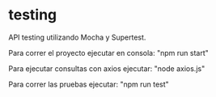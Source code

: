 # testing

API testing utilizando Mocha y Supertest.

Para correr el proyecto ejecutar en consola: "npm run start"

Para ejecutar consultas con axios ejecutar: "node axios.js"

Para correr las pruebas ejecutar: "npm run test"

